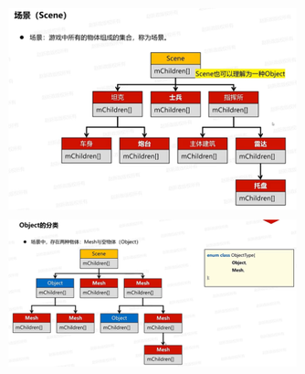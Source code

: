 ![输入图片说明](/imgs/2024-12-01/O3tfHwFNgKCS621u.png)

![输入图片说明](/imgs/2024-12-01/6TQ68Nl78xMyeSKS.png)
<!--stackedit_data:
eyJoaXN0b3J5IjpbLTI4NDg1OTQyNywtMTc0NzIyMzAwNF19
-->